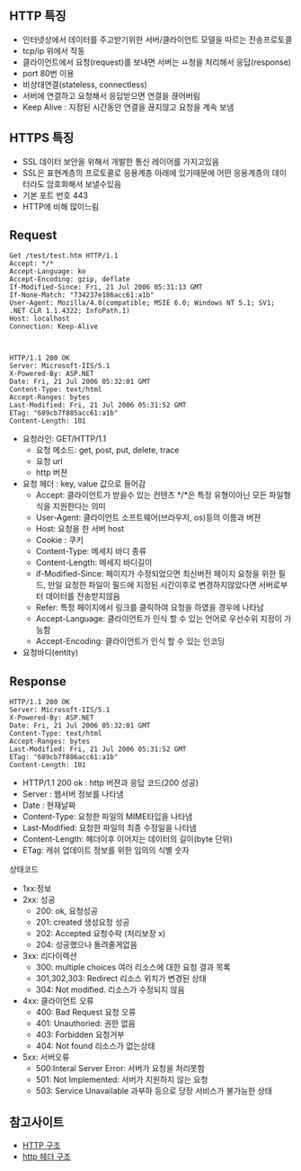 ## HTTP 특징
- 인터넷상에서 데이터를 주고받기위한 서버/클라이언트 모델을 따르는 전송프로토콜
- tcp/ip 위에서 작동
- 클라이언트에서 요청(request)를 보내면 서버는 ㅛ청을 처리해서 응답(response)
- port 80번 이용
- 비상태연결(stateless, connectless) 
- 서버에 연결하고 요청해서 응답받으면 연결을 끊어버림
- Keep Alive : 지정된 시간동안 연결을 끊지않고 요청을 계속 보냄 

## HTTPS 특징
- SSL 데이터 보안을 위해서 개발한 통신 레이어를 가지고있음
- SSL은 표현계층의 프로토콜로 응용계층 아래에 있기때문에 어떤 응용계층의 데이터라도 암호화해서 보낼수있음
- 기본 포트 번호 443
- HTTP에 비해 많이느림

## Request
~~~
Get /test/test.htm HTTP/1.1
Accept: */*
Accept-Language: ko
Accept-Encoding: gzip, deflate
If-Modified-Since: Fri, 21 Jul 2006 05:31:13 GMT
If-None-Match: "734237e186acc61:a1b"
User-Agent: Mozilla/4.0(compatible; MSIE 6.0; Windows NT 5.1; SV1; .NET CLR 1.1.4322; InfoPath.1)
Host: localhost
Connection: Keep-Alive



HTTP/1.1 200 OK
Server: Microsoft-IIS/5.1
X-Powered-By: ASP.NET
Date: Fri, 21 Jul 2006 05:32:01 GMT
Content-Type: text/html
Accept-Ranges: bytes
Last-Modified: Fri, 21 Jul 2006 05:31:52 GMT
ETag: "689cb7f885acc61:a1b"
Content-Length: 101
~~~

- 요청라인: GET/HTTP/1.1
    - 요청 메소드: get, post, put, delete, trace
    - 요청 url
    - http 버젼
- 요청 헤더 :  key, value 값으로 들어감
    - Accept: 클라이언트가 받을수 있는 컨텐츠 */*은 특정 유형이아닌 모든 파일형식을 지원한다는 의미
    - User-Agent: 클라이언트 소프트웨어(브라우저, os)등의 이름과 버젼
    - Host: 요청을 한 서버 host
    - Cookie : 쿠키
    - Content-Type: 메세지 바디 종류
    - Content-Length: 메세지 바디길이
    - if-Modified-Since: 페이지가 수정되었으면 최신버전 페이지 요청을 위한 필드, 만일 요청한 파일이 필드에 지정된 시간이후로 변경하지않았다면 서버로부터 데이터를 전송받지않음
    - Refer: 특정 페이지에서 링크를 클릭하여 요청을 하였을 경우에 나타남
    - Accept-Language: 클라이언트가 인식 할 수 있는 언어로 우선수위 지정이 가능함
    - Accept-Encoding: 클라이언트가 인식 할 수 있는 인코딩 
- 요청바디(entity)

## Response
~~~
HTTP/1.1 200 OK
Server: Microsoft-IIS/5.1
X-Powered-By: ASP.NET
Date: Fri, 21 Jul 2006 05:32:01 GMT
Content-Type: text/html
Accept-Ranges: bytes
Last-Modified: Fri, 21 Jul 2006 05:31:52 GMT
ETag: "689cb7f886acc61:a1b"
Content-Length: 101
~~~

- HTTP/1.1 200 ok : http 버젼과 응답 코드(200 성공)
- Server : 웹서버 정보를 나타냄
- Date : 현재날짜
- Content-Type: 요청한 파일의 MIME타입을 나타냄 
- Last-Modified: 요청한 파일의 최종 수정일을 나타냄
- Content-Length: 헤더이후 이어지는 데이터의 길이(byte 단위)
- ETag: 캐쉬 업데이트 정보를 위한 임의의 식별 숫자

상태코드
- 1xx:정보
- 2xx: 성공
  - 200: ok, 요청성공
  - 201: created 생성요청 성공
  - 202: Accepted 요청수락 (처리보장 x)
  - 204: 성공했으나 돌려줄게없음
- 3xx: 리다이렉션
  - 300: multiple choices 여러 리소스에 대한 요청 결과 목록
  - 301,302,303: Redirect 리소스 위치가 변경된 상태
  - 304: Not modified. 리소스가 수정되지 않음
- 4xx: 클라이언트 오류
    - 400: Bad Request 요청 오류
    - 401: Unauthoried: 권한 없음
    - 403: Forbidden 요청거부
    - 404: Not found 리소스가 없는상태
- 5xx: 서버오류
  - 500:Interal Server Error: 서버가 요청을 처리못함
  - 501: Not Implemented: 서버가 지원하지 않는 요청
  - 503: Service Unavailable 과부하 등으로 당장 서비스가 불가능한 상태 
        

## 참고사이트
  - [HTTP 구조](http://sjh836.tistory.com/81)
  - [http 헤더 구조](https://12bme.tistory.com/325)
